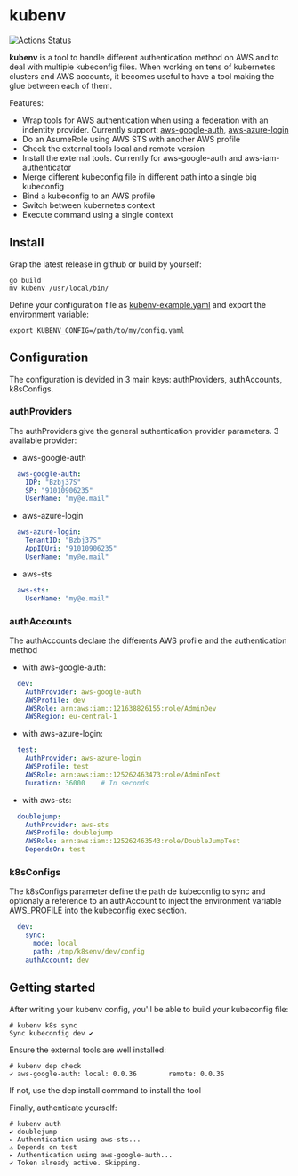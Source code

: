 # kubenv

[![Actions Status](https://github.com/MqllR/kubenv/workflows/Build%20and%20release/badge.svg)](https://github.com/MqllR/kubenv/actions)

**kubenv** is a tool to handle different authentication method on AWS and to deal with multiple kubeconfig files. When working on tens of kubernetes clusters and AWS accounts, it becomes useful to have a tool making the glue between each of them.

Features:
- Wrap tools for AWS authentication when using a federation with an indentity provider. Currently support: [aws-google-auth](https://github.com/cevoaustralia/aws-google-auth), [aws-azure-login](https://github.com/sportradar/aws-azure-login)
- Do an AsumeRole using AWS STS with another AWS profile
- Check the external tools local and remote version
- Install the external tools. Currently for aws-google-auth and aws-iam-authenticator
- Merge different kubeconfig file in different path into a single big kubeconfig
- Bind a kubeconfig to an AWS profile
- Switch between kubernetes context
- Execute command using a single context

## Install

Grap the latest release in github or build by yourself:

```
go build
mv kubenv /usr/local/bin/
```

Define your configuration file as [kubenv-example.yaml](https://github.com/MqllR/kubenv/blob/master/kubenv_example.yaml) and export the environment variable:

```
export KUBENV_CONFIG=/path/to/my/config.yaml
```

## Configuration

The configuration is devided in 3 main keys: authProviders, authAccounts, k8sConfigs.

### authProviders

The authProviders give the general authentication provider parameters. 3 available provider:

- aws-google-auth

```yaml
  aws-google-auth:
    IDP: "Bzbj37S"
    SP: "91010906235"
    UserName: "my@e.mail"
```

- aws-azure-login

```yaml
  aws-azure-login:
    TenantID: "Bzbj37S"
    AppIDUri: "91010906235"
    UserName: "my@e.mail"
 ```

- aws-sts

```yaml
  aws-sts:
    UserName: "my@e.mail"
```

### authAccounts

The authAccounts declare the differents AWS profile and the authentication method

- with aws-google-auth:
```yaml
  dev:
    AuthProvider: aws-google-auth
    AWSProfile: dev
    AWSRole: arn:aws:iam::121638826155:role/AdminDev
    AWSRegion: eu-central-1
```

- with aws-azure-login:

```yaml
  test:
    AuthProvider: aws-azure-login
    AWSProfile: test
    AWSRole: arn:aws:iam::125262463473:role/AdminTest
    Duration: 36000    # In seconds
```

- with aws-sts:

```yaml
  doublejump:
    AuthProvider: aws-sts
    AWSProfile: doublejump
    AWSRole: arn:aws:iam::125262463543:role/DoubleJumpTest
    DependsOn: test
 ```

 ### k8sConfigs

The k8sConfigs parameter define the path de kubeconfig to sync and optionaly a reference to an authAccount to inject the environment variable AWS_PROFILE into the kubeconfig exec section.

```yaml
  dev:
    sync:
      mode: local
      path: /tmp/k8senv/dev/config
    authAccount: dev
```

## Getting started

After writing your kubenv config, you'll be able to build your kubeconfig file:

```
# kubenv k8s sync
Sync kubeconfig dev ✔
```

Ensure the external tools are well installed:

```
# kubenv dep check
✔ aws-google-auth: local: 0.0.36        remote: 0.0.36
```

If not, use the dep install command to install the tool

Finally, authenticate yourself:

```
# kubenv auth
✔ doublejump
▸ Authentication using aws-sts...
⚠ Depends on test
▸ Authentication using aws-google-auth...
✔ Token already active. Skipping.
```
